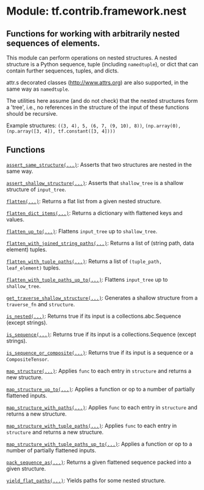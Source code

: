 <div itemscope itemtype="http://developers.google.com/ReferenceObject">
<meta itemprop="name" content="tf.contrib.framework.nest" />
<meta itemprop="path" content="Stable" />
</div>

# Module: tf.contrib.framework.nest

## Functions for working with arbitrarily nested sequences of elements.

This module can perform operations on nested structures. A nested structure is a
Python sequence, tuple (including `namedtuple`), or dict that can contain
further sequences, tuples, and dicts.

attr.s decorated classes (http://www.attrs.org) are also supported, in the
same way as `namedtuple`.

The utilities here assume (and do not check) that the nested structures form a
'tree', i.e., no references in the structure of the input of these functions
should be recursive.

Example structures: `((3, 4), 5, (6, 7, (9, 10), 8))`, `(np.array(0),
  (np.array([3, 4]), tf.constant([3, 4])))`

## Functions

[`assert_same_structure(...)`](../../../tf/nest/assert_same_structure.md): Asserts that two structures are nested in the same way.

[`assert_shallow_structure(...)`](../../../tf/contrib/framework/nest/assert_shallow_structure.md): Asserts that `shallow_tree` is a shallow structure of `input_tree`.

[`flatten(...)`](../../../tf/nest/flatten.md): Returns a flat list from a given nested structure.

[`flatten_dict_items(...)`](../../../tf/contrib/framework/nest/flatten_dict_items.md): Returns a dictionary with flattened keys and values.

[`flatten_up_to(...)`](../../../tf/contrib/framework/nest/flatten_up_to.md): Flattens `input_tree` up to `shallow_tree`.

[`flatten_with_joined_string_paths(...)`](../../../tf/contrib/framework/nest/flatten_with_joined_string_paths.md): Returns a list of (string path, data element) tuples.

[`flatten_with_tuple_paths(...)`](../../../tf/contrib/framework/nest/flatten_with_tuple_paths.md): Returns a list of `(tuple_path, leaf_element)` tuples.

[`flatten_with_tuple_paths_up_to(...)`](../../../tf/contrib/framework/nest/flatten_with_tuple_paths_up_to.md): Flattens `input_tree` up to `shallow_tree`.

[`get_traverse_shallow_structure(...)`](../../../tf/contrib/framework/nest/get_traverse_shallow_structure.md): Generates a shallow structure from a `traverse_fn` and `structure`.

[`is_nested(...)`](../../../tf/nest/is_nested.md): Returns true if its input is a collections.abc.Sequence (except strings).

[`is_sequence(...)`](../../../tf/contrib/framework/nest/is_sequence.md): Returns true if its input is a collections.Sequence (except strings).

[`is_sequence_or_composite(...)`](../../../tf/contrib/framework/nest/is_sequence_or_composite.md): Returns true if its input is a sequence or a `CompositeTensor`.

[`map_structure(...)`](../../../tf/nest/map_structure.md): Applies `func` to each entry in `structure` and returns a new structure.

[`map_structure_up_to(...)`](../../../tf/contrib/framework/nest/map_structure_up_to.md): Applies a function or op to a number of partially flattened inputs.

[`map_structure_with_paths(...)`](../../../tf/contrib/framework/nest/map_structure_with_paths.md): Applies `func` to each entry in `structure` and returns a new structure.

[`map_structure_with_tuple_paths(...)`](../../../tf/contrib/framework/nest/map_structure_with_tuple_paths.md): Applies `func` to each entry in `structure` and returns a new structure.

[`map_structure_with_tuple_paths_up_to(...)`](../../../tf/contrib/framework/nest/map_structure_with_tuple_paths_up_to.md): Applies a function or op to a number of partially flattened inputs.

[`pack_sequence_as(...)`](../../../tf/nest/pack_sequence_as.md): Returns a given flattened sequence packed into a given structure.

[`yield_flat_paths(...)`](../../../tf/contrib/framework/nest/yield_flat_paths.md): Yields paths for some nested structure.

